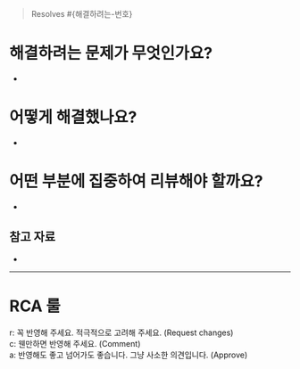 > Resolves #{해결하려는-번호}
<!--
e.g. Resolves #10, resolves #123
-->

# 해결하려는 문제가 무엇인가요?

-

# 어떻게 해결했나요?

-

# 어떤 부분에 집중하여 리뷰해야 할까요?

-

## 참고 자료

-

---

# RCA 룰

r: 꼭 반영해 주세요. 적극적으로 고려해 주세요. (Request changes)  
c: 웬만하면 반영해 주세요. (Comment)  
a: 반영해도 좋고 넘어가도 좋습니다. 그냥 사소한 의견입니다. (Approve)